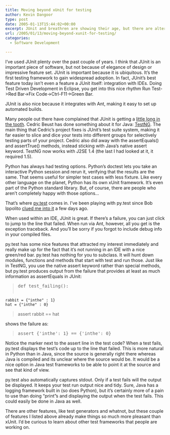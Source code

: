 ```yaml
---
title: Moving beyond xUnit for testing
author: Kevin Dangoor
type: post
date: 2005-01-13T15:44:02+00:00
excerpt: JUnit and breathren are showing their age, but there are alternatives.
url: /2005/01/13/moving-beyond-xunit-for-testing/
categories:
  - Software Development

---
```

I&#8217;ve used JUnit plenty over the past couple of years. I think that JUnit is an important piece of software, but not because of elegance of design or impressive feature set. JUnit is important because it is ubiquitous. It&#8217;s the first testing framework to gain widespread adoption. In fact, JUnit&#8217;s best feature today isn&#8217;t even a feature a JUnit itself: integration with IDEs. Doing Test Driven Development in Eclipse, you get into this nice rhythm Run Test->Red Bar->Fix Code->Ctrl-F11->Green Bar.

JUnit is also nice because it integrates with Ant, making it easy to set up automated builds.

Many people out there have complained that JUnit is getting a [little long in the tooth][1]. Cedric Beust has done something about it for Java: [TestNG][2]. The main thing that Cedric&#8217;s project fixes is JUnit&#8217;s test suite system, making it far easier to slice and dice your tests into different groups for selectively testing parts of your project. Cedric also did away with the assertEquals() and assertTrue() methods, instead sticking with Java&#8217;s native assert keyword. TestNG now works with J2SE 1.4 (the last I had looked at it, it required 1.5).

Python has always had testing options. Python&#8217;s doctest lets you take an interactive Python session and rerun it, verifying that the results are the same. That seems useful for simpler test cases with less fixture. Like every other language on the planet, Python has its own xUnit framework. It&#8217;s even part of the Python standard library. But, of course, there are people who aren&#8217;t completely happy with those options&#8230;

That&#8217;s where [py.test][3] comes in. I&#8217;ve been playing with py.test since Bob Ippolito [clued me into it][4] a few days ago.

When used within an IDE, JUnit is great. If there&#8217;s a failure, you can just click to jump to the line that failed. When run via Ant, however, all you get is the exception traceback. And you&#8217;ll be sorry if you forgot to include debug info in your compiled files.

py.test has some nice features that attracted my interest immediately and really make up for the fact that it&#8217;s not running in an IDE with a nice green/red bar. py.test has nothing for you to subclass. It will hunt down modules, functions and methods that start with test and run those. Just like in TestNG, you use the native assert keyword rather than special methods, but py.test produces output from the failure that provides at least as much information as assertEquals in JUnit:

> <pre>def test_failing():
    rabbit = {"inthe" : 1}
    hat = {"inthe" : 0}
>   assert rabbit == hat</pre>

shows the failure as:

> <pre>assert {'inthe': 1} == {'inthe': 0}</pre>

Notice the marker next to the assert line in the test code? When a test fails, py.test displays the test&#8217;s code up to the line that failed. This is more natural in Python than in Java, since the source is generally right there whereas Java is compiled and its unclear where the source would be. It would be a nice option in Java test frameworks to be able to point it at the source and see that kind of view.

py.test also automatically captures stdout. Only if a test fails will the output be displayed. It keeps your test run output nice and tidy. Sure, Java has a logging framework built in (so does Python), but it&#8217;s certainly more of a pain to use than doing &#8220;print&#8221;s and displaying the output when the test fails. This could easily be done in Java as well.

There are other features, like test generators and whatnot, but these couple of features I listed above already make things so much more pleasant than xUnit. I&#8217;d be curious to learn about other test frameworks that people are working on.

 [1]: http://www.randomhouse.com/wotd/index.pperl?date=19961217
 [2]: http://www.beust.com/testng/
 [3]: http://codespeak.net/py/current/doc/test.html
 [4]: http://www.blueskyonmars.com/archives/2005/01/07/jason_orendorff_where_are_you.html#comments